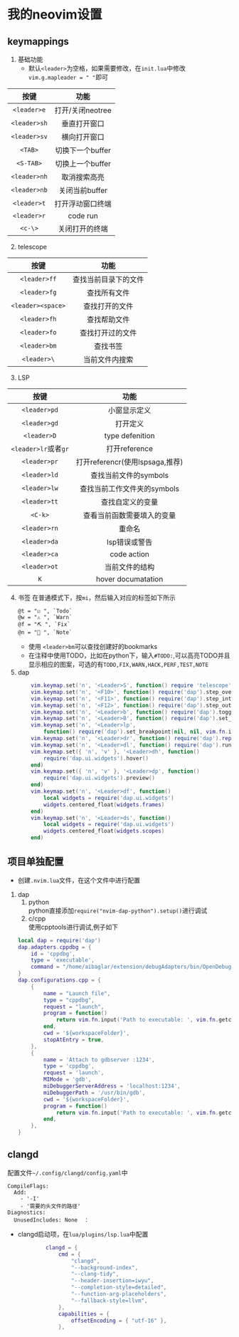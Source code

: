 # 我的neovim设置
## keymappings

1. 基础功能
    - 默认`<leader>`为空格，如果需要修改，在`init.lua`中修改`vim.g.mapleader = " "`即可

| 按键   | 功能    |
| :---: | :---:|
|`<leader>e`|打开/关闭neotree|
|`<leader>sh`|垂直打开窗口|
|`<leader>sv`|横向打开窗口|
|`<TAB>`|切换下一个buffer|
|`<S-TAB>`|切换上一个buffer|
|`<leader>nh`|取消搜索高亮|
|`<leader>nb`|关闭当前buffer|
|`<leader>t`|打开浮动窗口终端|
|`<leader>r`|code run|
|`<c-\>`|关闭打开的终端|

2. telescope

|按键|功能|
|:---:|:---:|
|`<leader>ff`|查找当前目录下的文件|
|`<leader>fg`|查找所有文件|
|`<leader><space>`|查找打开的文件|
|`<leader>fh`|查找帮助文件|
|`<leader>fo`|查找打开过的文件|
|`<leader>bm`|查找书签|
|`<leader>\`|当前文件内搜索|

3. LSP

|按键|功能|
|:---:|:---:|
|`<leader>pd`|小窗显示定义|
|`<leader>gd`|打开定义|
|`<leader>D`|type defenition|
|`<leader>lr`或者`gr`|打开reference|
|`<leader>pr`|打开referencr(使用lspsaga,推荐)|
|`<leader>ld`|查找当前文件的symbols|
|`<leader>lw`|查找当前工作文件夹的symbols|
|`<leader>tt`|查找自定义的变量|
|`<C-k>`     |查看当前函数需要填入的变量|
|`<leader>rn`|重命名|
|`<leader>da`|lsp错误或警告|
|`<leader>ca`|code action|
|`<leader>ot`|当前文件的结构|
|`K`         |hover documatation|

4. 书签
    在普通模式下，按`mi`，然后输入对应的标签如下所示
    ```
    @t = "☑️ ", `Todo`
	@w = "⚠️ ", `Warn`
	@f = "⛏ ", `Fix`
	@n = "󰎞 ", `Note`
    ```
    - 使用 `<leader>bm`可以查找创建好的bookmarks  
    - 在注释中使用TODO，比如在python下，输入`#TODO:`,可以高亮TODO并且显示相应的图案，可选的有`TODO,FIX,WARN,HACK,PERF,TEST,NOTE`
5. dap
    ```lua
   		vim.keymap.set('n', '<Leader>S', function() require 'telescope'.extensions.dap.configurations {} end)
		vim.keymap.set('n', '<F10>', function() require('dap').step_over() end)
		vim.keymap.set('n', '<F11>', function() require('dap').step_into() end)
		vim.keymap.set('n', '<F12>', function() require('dap').step_out() end)
		vim.keymap.set('n', '<Leader>b', function() require('dap').toggle_breakpoint() end)
		vim.keymap.set('n', '<Leader>B', function() require('dap').set_breakpoint() end)
		vim.keymap.set('n', '<Leader>lp',
			function() require('dap').set_breakpoint(nil, nil, vim.fn.input('Log point message: ')) end)
		vim.keymap.set('n', '<Leader>dr', function() require('dap').repl.open() end)
		vim.keymap.set('n', '<Leader>dl', function() require('dap').run_last() end)
		vim.keymap.set({ 'n', 'v' }, '<Leader>dh', function()
			require('dap.ui.widgets').hover()
		end)
		vim.keymap.set({ 'n', 'v' }, '<Leader>dp', function()
			require('dap.ui.widgets').preview()
		end)
		vim.keymap.set('n', '<Leader>df', function()
			local widgets = require('dap.ui.widgets')
			widgets.centered_float(widgets.frames)
		end)
		vim.keymap.set('n', '<Leader>ds', function()
			local widgets = require('dap.ui.widgets')
			widgets.centered_float(widgets.scopes)
		end)
    ```

## 项目单独配置
- 创建`.nvim.lua`文件，在这个文件中进行配置
1. dap
    1. python  
    python直接添加`require("nvim-dap-python").setup()`进行调试
    2. c/cpp  
    使用cpptools进行调试,例子如下
    ```lua
    local dap = require('dap')
    dap.adapters.cppdbg = {
        id = 'cppdbg',
	    type = 'executable',
	    command = "/home/aibaglar/extension/debugAdapters/bin/OpenDebugAD7",
    }
    dap.configurations.cpp = {
        {
            name = "Launch file",
            type = "cppdbg",
            request = "launch",
            program = function()
                return vim.fn.input('Path to executable: ', vim.fn.getcwd() .. '/', 'file')
            end,
            cwd = '${workspaceFolder}',
            stopAtEntry = true,
        },
        {
            name = 'Attach to gdbserver :1234',
            type = 'cppdbg',
            request = 'launch',
            MIMode = 'gdb',
            miDebuggerServerAddress = 'localhost:1234',
            miDebuggerPath = '/usr/bin/gdb',
            cwd = '${workspaceFolder}',
            program = function()
                return vim.fn.input('Path to executable: ', vim.fn.getcwd() .. '/', 'file')
            end,
        },
    }
    ```
## clangd
配置文件`~/.config/clangd/config.yaml`中
```
CompileFlags:
  Add:
    - '-I'
    - '需要的头文件的路径'
Diagnostics:
  UnusedIncludes: None  ：
```
- clangd启动项，在`lua/plugins/lsp.lua`中配置
```lua
			clangd = {
				cmd = {
					"clangd",
					"--background-index",
					"--clang-tidy",
					"--header-insertion=iwyu",
					"--completion-style=detailed",
					"--function-arg-placeholders",
					"--fallback-style=llvm",
				},
				capabilities = {
					offsetEncoding = { "utf-16" },
				},

```
